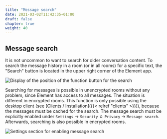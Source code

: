 ```yaml
---
title: "Message search"
date: 2021-03-02T11:42:35+01:00
draft: false
chapter: true
weight: 40
---
```


## Message search

It is not uncommon to want to search for older conversation content. To search the message history in a room (or in all rooms) for a specific text, the "Search" button is located in the upper right corner of the Element app.

![Display of the position of the function button for the search](/images/message-search_en.png)

Searching for messages is possible in unencrypted rooms without any problem, since Element
has access to all messages. The situation is different in encrypted rooms. This function
is only possible using the desktop client (see [Clients / Installation]({{< relref
"clients" >}})), because the messages must be cached for the search. The message search
must be explicitly enabled under `Settings` -> `Security & Privacy` -> `Message search`.
Afterwards, searching is also possible in encrypted rooms.

![Settings section for enabling message search](/images/message-search-active_en.png)
